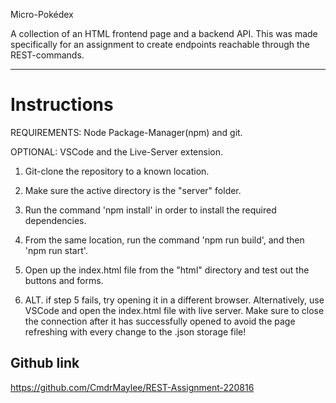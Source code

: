Micro-Pokédex

A collection of an HTML frontend page and a backend API. This was made specifically for an assignment to create endpoints reachable through the REST-commands.

---

# Instructions

REQUIREMENTS: Node Package-Manager(npm) and git.

OPTIONAL: VSCode and the Live-Server extension.

1. Git-clone the repository to a known location.

2. Make sure the active directory is the "server" folder.

3. Run the command 'npm install' in order to install the required dependencies.

4. From the same location, run the command 'npm run build', and then 'npm run start'.

5. Open up the index.html file from the "html" directory and test out the buttons and forms.

6. ALT. if step 5 fails, try opening it in a different browser. Alternatively, use VSCode and open the index.html file with live server. Make sure to close the connection after it has successfully opened to avoid the page refreshing with every change to the .json storage file!

## Github link

https://github.com/CmdrMaylee/REST-Assignment-220816
